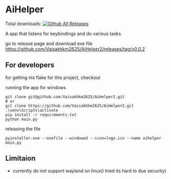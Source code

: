 # AiHelper

Total downloads: [![Github All Releases](https://img.shields.io/github/downloads/Vaisakhkm2625/AiHelper2/total.svg)]()


A app that listens for keybindings and do various tasks


go to release page and download exe file
https://github.com/Vaisakhkm2625/AiHelper2/releases/tag/v0.0.2


## For developers

for getting nix flake for this project, checkout 

running the app for windows

```
git clone git@github.com:Vaisakhkm2625/AiHelper2.git
# or 
git clone https://github.com/Vaisakhkm2625/AiHelper2.git
.\venv\Scripts\activate
pip install -r requirements.txt
python main.py

```
releasing the file
```
pyinstaller.exe --onefile --windowed --icon=logo.ico --name aihelper main.py
```

## Limitaion

- currently do not support wayland on linux(i tried its hard to due security)


